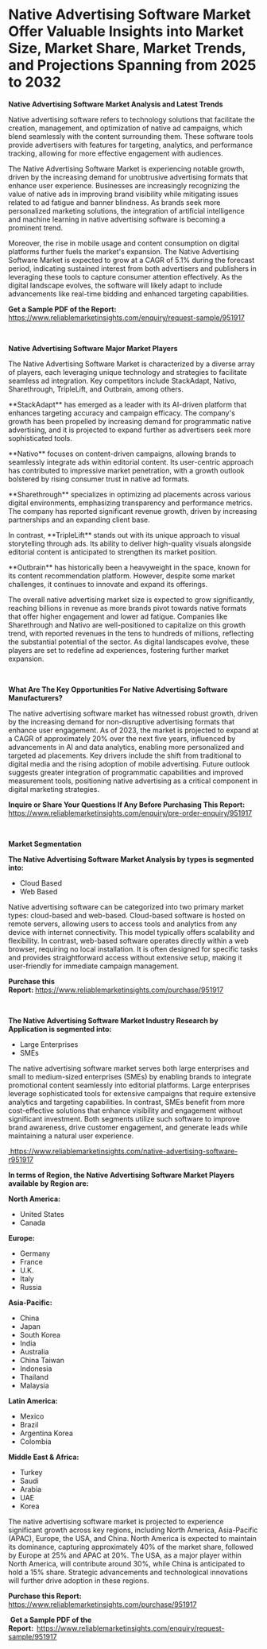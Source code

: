 <p><h1>Native Advertising Software Market Offer Valuable Insights into Market Size, Market Share, Market Trends, and Projections Spanning from 2025 to 2032</h1></p><p><strong>Native Advertising Software Market Analysis and Latest Trends</strong></p>
<p><p>Native advertising software refers to technology solutions that facilitate the creation, management, and optimization of native ad campaigns, which blend seamlessly with the content surrounding them. These software tools provide advertisers with features for targeting, analytics, and performance tracking, allowing for more effective engagement with audiences.</p><p>The Native Advertising Software Market is experiencing notable growth, driven by the increasing demand for unobtrusive advertising formats that enhance user experience. Businesses are increasingly recognizing the value of native ads in improving brand visibility while mitigating issues related to ad fatigue and banner blindness. As brands seek more personalized marketing solutions, the integration of artificial intelligence and machine learning in native advertising software is becoming a prominent trend. </p><p>Moreover, the rise in mobile usage and content consumption on digital platforms further fuels the market's expansion. The Native Advertising Software Market is expected to grow at a CAGR of 5.1% during the forecast period, indicating sustained interest from both advertisers and publishers in leveraging these tools to capture consumer attention effectively. As the digital landscape evolves, the software will likely adapt to include advancements like real-time bidding and enhanced targeting capabilities.</p></p>
<p><strong>Get a Sample PDF of the Report:&nbsp;</strong> <a href="https://www.reliablemarketinsights.com/enquiry/request-sample/951917?utm_campaign=3567&utm_medium=2&utm_source=Github&utm_content=ia&utm_term=17042025&utm_id=native-advertising-software">https://www.reliablemarketinsights.com/enquiry/request-sample/951917</a></p>
<p>&nbsp;</p>
<p><strong>Native Advertising Software Major Market Players</strong></p>
<p><p>The Native Advertising Software Market is characterized by a diverse array of players, each leveraging unique technology and strategies to facilitate seamless ad integration. Key competitors include StackAdapt, Nativo, Sharethrough, TripleLift, and Outbrain, among others. </p><p>**StackAdapt** has emerged as a leader with its AI-driven platform that enhances targeting accuracy and campaign efficacy. The company's growth has been propelled by increasing demand for programmatic native advertising, and it is projected to expand further as advertisers seek more sophisticated tools. </p><p>**Nativo** focuses on content-driven campaigns, allowing brands to seamlessly integrate ads within editorial content. Its user-centric approach has contributed to impressive market penetration, with a growth outlook bolstered by rising consumer trust in native ad formats.</p><p>**Sharethrough** specializes in optimizing ad placements across various digital environments, emphasizing transparency and performance metrics. The company has reported significant revenue growth, driven by increasing partnerships and an expanding client base.</p><p>In contrast, **TripleLift** stands out with its unique approach to visual storytelling through ads. Its ability to deliver high-quality visuals alongside editorial content is anticipated to strengthen its market position.</p><p>**Outbrain** has historically been a heavyweight in the space, known for its content recommendation platform. However, despite some market challenges, it continues to innovate and expand its offerings.</p><p>The overall native advertising market size is expected to grow significantly, reaching billions in revenue as more brands pivot towards native formats that offer higher engagement and lower ad fatigue. Companies like Sharethrough and Nativo are well-positioned to capitalize on this growth trend, with reported revenues in the tens to hundreds of millions, reflecting the substantial potential of the sector. As digital landscapes evolve, these players are set to redefine ad experiences, fostering further market expansion.</p></p>
<p>&nbsp;</p>
<p><strong>What Are The Key Opportunities For Native Advertising Software Manufacturers?</strong></p>
<p><p>The native advertising software market has witnessed robust growth, driven by the increasing demand for non-disruptive advertising formats that enhance user engagement. As of 2023, the market is projected to expand at a CAGR of approximately 20% over the next five years, influenced by advancements in AI and data analytics, enabling more personalized and targeted ad placements. Key drivers include the shift from traditional to digital media and the rising adoption of mobile advertising. Future outlook suggests greater integration of programmatic capabilities and improved measurement tools, positioning native advertising as a critical component in digital marketing strategies.</p></p>
<p><strong>Inquire or Share Your Questions If Any Before Purchasing This Report:</strong> <a href="https://www.reliablemarketinsights.com/enquiry/pre-order-enquiry/951917?utm_campaign=3567&utm_medium=2&utm_source=Github&utm_content=ia&utm_term=17042025&utm_id=native-advertising-software">https://www.reliablemarketinsights.com/enquiry/pre-order-enquiry/951917</a></p>
<p>&nbsp;</p>
<p><strong>Market Segmentation</strong></p>
<p><strong>The Native Advertising Software Market Analysis by types is segmented into:</strong></p>
<p><ul><li>Cloud Based</li><li>Web Based</li></ul></p>
<p><p>Native advertising software can be categorized into two primary market types: cloud-based and web-based. Cloud-based software is hosted on remote servers, allowing users to access tools and analytics from any device with internet connectivity. This model typically offers scalability and flexibility. In contrast, web-based software operates directly within a web browser, requiring no local installation. It is often designed for specific tasks and provides straightforward access without extensive setup, making it user-friendly for immediate campaign management.</p></p>
<p><strong>Purchase this Report:&nbsp;</strong><a href="https://www.reliablemarketinsights.com/purchase/951917?utm_campaign=3567&utm_medium=2&utm_source=Github&utm_content=ia&utm_term=17042025&utm_id=native-advertising-software">https://www.reliablemarketinsights.com/purchase/951917</a></p>
<p>&nbsp;</p>
<p><strong>The Native Advertising Software Market Industry Research by Application is segmented into:</strong></p>
<p><ul><li>Large Enterprises</li><li>SMEs</li></ul></p>
<p><p>The native advertising software market serves both large enterprises and small to medium-sized enterprises (SMEs) by enabling brands to integrate promotional content seamlessly into editorial platforms. Large enterprises leverage sophisticated tools for extensive campaigns that require extensive analytics and targeting capabilities. In contrast, SMEs benefit from more cost-effective solutions that enhance visibility and engagement without significant investment. Both segments utilize such software to improve brand awareness, drive customer engagement, and generate leads while maintaining a natural user experience.</p></p>
<p><a href="https://www.reliablemarketinsights.com/native-advertising-software-r951917?utm_campaign=3567&utm_medium=2&utm_source=Github&utm_content=ia&utm_term=17042025&utm_id=native-advertising-software">&nbsp;https://www.reliablemarketinsights.com/native-advertising-software-r951917</a></p>
<p><strong>In terms of Region, the Native Advertising Software Market Players available by Region are:</strong></p>
<p>
    <p> <strong> North America: </strong>
        <ul>
            <li>United States</li>
            <li>Canada</li>
        </ul>
        </p> 
    <p> <strong> Europe: </strong>
        <ul>
            <li>Germany</li>
            <li>France</li>
            <li>U.K.</li>
            <li>Italy</li>
            <li>Russia</li>
        </ul>
        </p> 
    <p> <strong> Asia-Pacific: </strong>
        <ul>
            <li>China</li>
            <li>Japan</li>
            <li>South Korea</li>
            <li>India</li>
            <li>Australia</li>
            <li>China Taiwan</li>
            <li>Indonesia</li>
            <li>Thailand</li>
            <li>Malaysia</li>
        </ul>
        </p> 
    <p> <strong> Latin America: </strong>
        <ul>
            <li>Mexico</li>
            <li>Brazil</li>
            <li>Argentina Korea</li>
            <li>Colombia</li>
        </ul>
        </p> 
    <p> <strong> Middle East & Africa: </strong>
        <ul>
            <li>Turkey</li>
            <li>Saudi</li>
            <li>Arabia</li>
            <li>UAE</li>
            <li>Korea</li>
        </ul>
    </p>
    </p>
<p><p>The native advertising software market is projected to experience significant growth across key regions, including North America, Asia-Pacific (APAC), Europe, the USA, and China. North America is expected to maintain its dominance, capturing approximately 40% of the market share, followed by Europe at 25% and APAC at 20%. The USA, as a major player within North America, will contribute around 30%, while China is anticipated to hold a 15% share. Strategic advancements and technological innovations will further drive adoption in these regions.</p></p>
<p><strong>Purchase this Report: </strong><a href="https://www.reliablemarketinsights.com/purchase/951917?utm_campaign=3567&utm_medium=2&utm_source=Github&utm_content=ia&utm_term=17042025&utm_id=native-advertising-software">https://www.reliablemarketinsights.com/purchase/951917</a></p>
<p>&nbsp;<strong>Get a Sample PDF of the Report:&nbsp;&nbsp;</strong><a href="https://www.reliablemarketinsights.com/enquiry/request-sample/951917?utm_campaign=3567&utm_medium=2&utm_source=Github&utm_content=ia&utm_term=17042025&utm_id=native-advertising-software">https://www.reliablemarketinsights.com/enquiry/request-sample/951917</a></p>
<p><strong></strong></p>
<p><p></p><p></p><p></p></p>